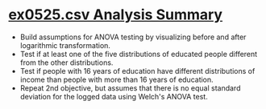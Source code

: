 # [ex0525.csv Analysis Summary](ex0525_ANALYSIS.pdf)
- Build assumptions for ANOVA testing by visualizing before and after logarithmic transformation.
- Test if at least one of the five distributions of educated people different from the other distributions.
- Test if people with 16 years of education have different distributions of income than people with more than 16 years of education.
- Repeat 2nd objective, but assumes that there is no equal standard deviation for the logged data using Welch's ANOVA test.
